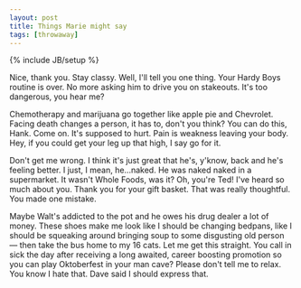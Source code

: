 ```yaml
---
layout: post
title: Things Marie might say
tags: [throwaway]
---
```

{% include JB/setup %}

Nice, thank you. Stay classy. Well, I'll tell you one thing. Your Hardy Boys routine is over. No more asking him to drive you on stakeouts. It's too dangerous, you hear me?

Chemotherapy and marijuana go together like apple pie and Chevrolet. Facing death changes a person, it has to, don't you think? You can do this, Hank. Come on. It's supposed to hurt. Pain is weakness leaving your body. Hey, if you could get your leg up that high, I say go for it.

Don't get me wrong. I think it's just great that he's, y'know, back and he's feeling better. I just, I mean, he...naked. He was naked naked in a supermarket. It wasn't Whole Foods, was it? Oh, you're Ted! I've heard so much about you. Thank you for your gift basket. That was really thoughtful. You made one mistake.

Maybe Walt's addicted to the pot and he owes his drug dealer a lot of money. These shoes make me look like I should be changing bedpans, like I should be squeaking around bringing soup to some disgusting old person — then take the bus home to my 16 cats. Let me get this straight. You call in sick the day after receiving a long awaited, career boosting promotion so you can play Oktoberfest in your man cave? Please don't tell me to relax. You know I hate that. Dave said I should express that.

